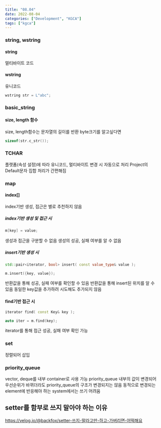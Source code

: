 ```yaml
---
title: "08.04"
date: 2022-08-04
categories: ["Development", "KGCA"]
tags: ["kgca"]
---
```

### string, wstring
#### string
멀티바이트 코드
#### wstring
유니코드
```cpp
wstring str = L"abc";
```

### basic_string
#### size, length 함수
size, length함수는 문자열의 길이를 반환
byte크기를 알고싶다면
```cpp
sizeof(str.c_str());
```

### TCHAR
플랫폼(속성 설정)에 따라 유니코드, 멀티바이트 변경 시 자동으로 처리
Project의 Default문자 집합 처리가 간편해짐

### map
#### index[]
index기반 생성, 접근은 별로 추천하지 않음
##### index기반 생성 및 접근 시
```cpp
m[key] = value;
```
생성과 접근을 구분할 수 없음
생성의 성공, 실패 여부를 알 수 없음
##### insert기반 생성 시
```cpp
std::pair<iterator, bool> insert( const value_type& value );

m.insert({key, value});
```
반환값을 통해 성공, 실패 여부를 확인할 수 있음
반환값을 통해 insert된 위치를 알 수 있음
동일한 key값을 추가하려 시도해도 추가되지 않음

#### find기반 접근 시
```cpp
iterator find( const Key& key );

auto iter = m.find(key);
```
iterator를 통해 접근 성공, 실패 여부 확인 가능

### set
정렬되어 삽입

### priority_queue
vector, deque를 내부 container로 사용 가능
priority_queue 내부의 값이 변경되어 우선순위가 바뀌더라도 priority_queue의 구조가 변경되지는 않음
동적으로 변경되는 element에 반응해야 하는 system에서는 쓰기 어려움

## setter를 함부로 쓰지 말아야 하는 이유
https://velog.io/@backfox/setter-쓰지-말라고만-하고-가버리면-어떡해요